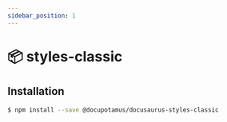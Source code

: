 ```yaml
---
sidebar_position: 1
---
```


# 📦 styles-classic

## Installation

```bash npm2yarn
$ npm install --save @docupotamus/docusaurus-styles-classic
```
